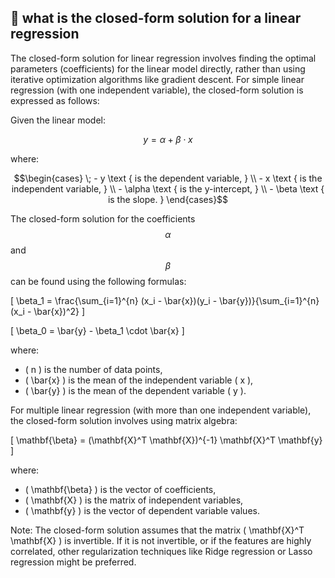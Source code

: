 
## &#x1F4D1; what is the closed-form solution for a linear regression

The closed-form solution for linear regression involves finding the optimal parameters (coefficients) for the linear model directly, rather than using iterative optimization algorithms like gradient descent. For simple linear regression (with one independent variable), the closed-form solution is expressed as follows:

Given the linear model:

$$y = \alpha + \beta \cdot x $$

where:
```math
\begin{cases}
\; -  y  \text { is the dependent variable, }
\\
-  x  \text { is the independent variable, }
\\
- \alpha  \text { is the y-intercept, }
\\
-  \beta  \text { is the slope. }
\end{cases}
```

The closed-form solution for the coefficients $$ \alpha $$ and $$ \beta $$ can be found using the following formulas:

\[ \beta_1 = \frac{\sum_{i=1}^{n} (x_i - \bar{x})(y_i - \bar{y})}{\sum_{i=1}^{n} (x_i - \bar{x})^2} \]

\[ \beta_0 = \bar{y} - \beta_1 \cdot \bar{x} \]

where:
- \( n \) is the number of data points,
- \( \bar{x} \) is the mean of the independent variable \( x \),
- \( \bar{y} \) is the mean of the dependent variable \( y \).

For multiple linear regression (with more than one independent variable), the closed-form solution involves using matrix algebra:

\[ \mathbf{\beta} = (\mathbf{X}^T \mathbf{X})^{-1} \mathbf{X}^T \mathbf{y} \]

where:
- \( \mathbf{\beta} \) is the vector of coefficients,
- \( \mathbf{X} \) is the matrix of independent variables,
- \( \mathbf{y} \) is the vector of dependent variable values.

Note: The closed-form solution assumes that the matrix \( \mathbf{X}^T \mathbf{X} \) is invertible. If it is not invertible, or if the features are highly correlated, other regularization techniques like Ridge regression or Lasso regression might be preferred.
